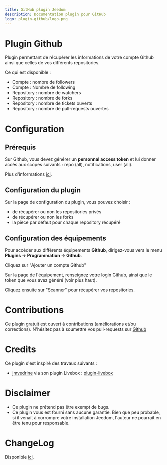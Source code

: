 ```yaml
---
title: GitHub plugin Jeedom
description: Documentation plugin pour GitHub
logo: plugin-github/logo.png
---
```


# Plugin Github

Plugin permettant de récupérer les informations de votre compte Github ainsi que celles de vos différents repositories.

Ce qui est disponible :
- Compte : nombre de followers
- Compte : Nombre de following
- Repository : nombre de watchers
- Repository : nombre de forks
- Repository : nombre de tickets ouverts
- Repository : nombre de pull-requests ouvertes

# Configuration

## Prérequis

Sur Github, vous devez générer un **personnal access token** et lui donner accès aux scopes suivants : repo (all), notifications, user (all). 

Plus d'informations [ici](https://docs.github.com/en/free-pro-team@latest/github/authenticating-to-github/creating-a-personal-access-token).

## Configuration du plugin

Sur la page de configuration du plugin, vous pouvez choisir :
- de récupérer ou non les repositories privés
- de récupérer ou non les forks
- la pièce par défaut pour chaque repository récupéré

## Configuration des équipements

Pour accéder aux différents équipements **Github**, dirigez-vous vers le menu **Plugins → Programmation → Github**.

Cliquez sur "Ajouter un compte Github"

Sur la page de l'équipement, renseignez votre login Github, ainsi que le token que vous avez généré (voir plus haut).

Cliquez ensuite sur "Scanner" pour récupérer vos repositories.

# Contributions

Ce plugin gratuit est ouvert à contributions (améliorations et/ou corrections). N'hésitez pas à soumettre vos pull-requests sur <a href="https://github.com/hugoKs3/plugin-github" target="_blank">Github</a>

# Credits

Ce plugin s'est inspiré des travaux suivants :

- [jmvedrine](https://github.com/jmvedrine) via son plugin Livebox : [plugin-livebox](https://github.com/jmvedrine/plugin-livebox)

# Disclaimer

-   Ce plugin ne prétend pas être exempt de bugs.
-   Ce plugin vous est fourni sans aucune garantie. Bien que peu probable, si il venait à corrompre votre installation Jeedom, l'auteur ne pourrait en être tenu pour responsable.

# ChangeLog
Disponible [ici](./changelog.html).
